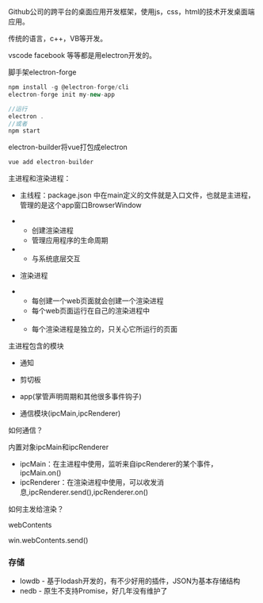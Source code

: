 Github公司的跨平台的桌面应用开发框架，使用js，css，html的技术开发桌面端应用。

传统的语言，c++，VB等开发。

vscode facebook 等等都是用electron开发的。



脚手架electron-forge

```javascript
npm install -g @electron-forge/cli
electron-forge init my-new-app

//运行
electron .
//或者
npm start
```



electron-builder将vue打包成electron

```javascript
vue add electron-builder
```



主进程和渲染进程：

- 主线程：package.json 中在main定义的文件就是入口文件，也就是主进程，管理的是这个app窗口BrowserWindow

- - 创建渲染进程
  - 管理应用程序的生命周期

- - 与系统底层交互

- 渲染进程

- - 每创建一个web页面就会创建一个渲染进程
  - 每个web页面运行在自己的渲染进程中

- - 每个渲染进程是独立的，只关心它所运行的页面



主进程包含的模块

- 通知
- 剪切板

- app(掌管声明周期和其他很多事件钩子)
- 通信模块(ipcMain,ipcRenderer)



如何通信？

内置对象ipcMain和ipcRenderer

- ipcMain：在主进程中使用，监听来自ipcRenderer的某个事件，ipcMain.on()
- ipcRenderer：在渲染进程中使用，可以收发消息,ipcRenderer.send(),ipcRenderer.on()

如何主发给渲染？

webContents

win.webContents.send()



### 存储

- lowdb - 基于lodash开发的，有不少好用的插件，JSON为基本存储结构
- nedb - 原生不支持Promise，好几年没有维护了